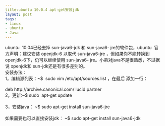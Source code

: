 ```yaml
---
title:ubuntu 10.0.4 apt-get安装jdk
layout: post
tags:
- Linux
- ubuntu
- Java
---
```

<div> ubuntu  10.04已经去掉 sun-java6-jdk 和 sun-java6- jre的软件包，ubuntu  官方声明：建议安装 openjdk-6 以取代 sun-java6-jre ，但如果你不能转换到openjdk-6下，仍可以继续使用 sun-java6- jre。小弟对java不是很熟悉，不过据说 openjdk和 sun-jdk还是有很多差别的。<br/>安装办法：<br/>1，编辑源列表：~$  sudo vim /etc/apt/sources.list ，在最后 添加一行：<br/><br/>deb http://archive.canonical.com/ lucid partner<br/>2，更新:~$ sudo  apt-get update<br/><br/>3，安装java： ~$ sudo apt-get install sun-java6-jre <br/><br/>如果需要也可以直接安装jdk： ~$ sudo apt-get install sun-java6-jdk </div>